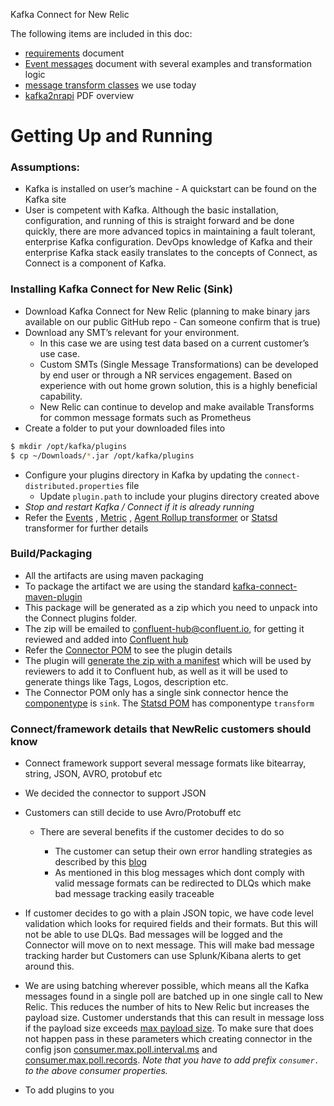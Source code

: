 Kafka Connect for New Relic

The following items are included in this doc:

* [requirements](requirements.md) document
* [Event messages](messages/event-messages.md) document with several examples and transformation logic
* [message transform classes](code-examples) we use today
* [kafka2nrapi](kafka2nrapi.pdf) PDF overview

# Getting Up and Running

### Assumptions:
* Kafka is installed on user’s machine - A quickstart can be found on the Kafka site
* User is competent with Kafka. Although the basic installation, configuration, and running of this is straight forward and be done quickly, there are more advanced topics in maintaining a fault tolerant, enterprise Kafka configuration. DevOps knowledge of Kafka and their enterprise Kafka stack easily translates to the concepts of Connect, as Connect is a component of Kafka.


### Installing Kafka Connect for New Relic (Sink)
* Download Kafka Connect for New Relic (planning to make binary jars available on our public GitHub repo - Can someone confirm that is true)
* Download any SMT’s relevant for your environment.
    * In this case we are using test data based on a current customer’s use case.
    * Custom SMTs (Single Message Transformations) can be developed by end user or through a NR services engagement. Based on experience with out home grown solution, this is a highly beneficial capability.
    * New Relic can continue to develop and make available Transforms for common message formats such as Prometheus
* Create a folder to put your downloaded files into
```bash
$ mkdir /opt/kafka/plugins
$ cp ~/Downloads/*.jar /opt/kafka/plugins
```
* Configure your plugins directory in Kafka by updating the `connect-distributed.properties` file
  * Update `plugin.path` to include your plugins directory created above
* _Stop and restart Kafka / Connect if it is already running_
* Refer the [Events](https://github.com/newrelic/kafka-connect-newrelic/tree/master/connector#create-a-telemetry-events-connector-job) , [Metric](https://github.com/newrelic/kafka-connect-newrelic/tree/master/connector#create-a-telemetry-metrics-connector-job) , [Agent Rollup transformer](https://github.com/newrelic/kafka-connect-newrelic/tree/master/smts/Kafka-connect-new-relic-agent-rollup-smt) or [Statsd](https://github.com/newrelic/kafka-connect-newrelic/tree/master/smts/kafka-connect-new-relic-statsd-smt) transformer for further details 



### Build/Packaging
- All the artifacts are using maven packaging
- To package the artifact we are using the standard [kafka-connect-maven-plugin](https://docs.confluent.io/5.5.0/connect/managing/confluent-hub/kafka-connect-maven-plugin/kafka-connect-mojo.html#componentTypes)
- This package will be generated as a zip which you need to unpack into the Connect plugins folder.
- The zip will be emailed to confluent-hub@confluent.io, for getting it reviewed and added into [Confluent hub](https://www.confluent.io/hub/)
- Refer the [Connector POM](https://github.com/newrelic/kafka-connect-newrelic/blob/master/connector/pom.xml#L107) to see the plugin details 
- The plugin will [generate the zip with a manifest](https://docs.confluent.io/current/connect/managing/confluent-hub/component-archive.html#confluent-hub-component-archive) which will be used by reviewers to add it to Confluent hub, as well as it will be used to generate things like Tags, Logos, description etc.
- The Connector POM only has a single sink connector hence the [componentype](https://github.com/newrelic/kafka-connect-newrelic/blob/master/connector/pom.xml#L140) is `sink`. The [Statsd POM](https://github.com/newrelic/kafka-connect-newrelic/blob/master/smts/kafka-connect-new-relic-statsd-smt/pom.xml#L129) has componentype `transform`


### Connect/framework details that NewRelic customers should know 
- Connect framework support several message formats like bitearray, string, JSON, AVRO, protobuf etc
- We  decided the connector to support JSON
- Customers can still decide to use Avro/Protobuff etc
    
    * There are several benefits if the customer decides to do so 
    
        - The customer can setup their own error handling strategies as described by this [blog](https://www.confluent.io/blog/kafka-connect-deep-dive-error-handling-dead-letter-queues/)
        - As mentioned in this blog messages which dont comply with valid message formats can be redirected to DLQs which make bad message tracking easily traceable 

- If customer decides to go with a plain JSON topic, we have code level validation which looks for required fields and their formats. But this will not be able to use DLQs. Bad messages will be logged and the Connector will move on to next message. This will make bad message tracking harder but Customers can use Splunk/Kibana alerts to get around this.
- We are using batching wherever possible, which means all the Kafka messages found in a single poll are batched up in one single call to New Relic. This reduces the number of hits to New Relic but increases the payload size. Customer understands that this can result in message loss if the payload size exceeds [max payload size](https://docs.newrelic.com/docs/data-ingest-apis/get-data-new-relic/metric-api/metric-api-limits-restricted-attributes). To make sure that does not happen pass in these parameters which creating connector in the config json [consumer.max.poll.interval.ms](https://docs.confluent.io/current/installation/configuration/consumer-configs.html#max.poll.interval.ms) and [consumer.max.poll.records](https://docs.confluent.io/current/installation/configuration/consumer-configs.html#max.poll.records). *Note that you have to add prefix `consumer.` to the above consumer properties.*
- To add plugins to you
